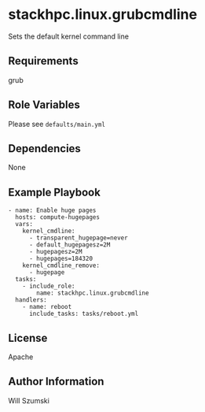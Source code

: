 stackhpc.linux.grubcmdline
====================

Sets the default kernel command line

Requirements
------------

grub

Role Variables
--------------

Please see `defaults/main.yml`

Dependencies
------------

None

Example Playbook
----------------

```
- name: Enable huge pages
  hosts: compute-hugepages
  vars:
    kernel_cmdline:
      - transparent_hugepage=never
      - default_hugepagesz=2M
      - hugepagesz=2M
      - hugepages=184320
    kernel_cmdline_remove:
      - hugepage
  tasks:
    - include_role:
        name: stackhpc.linux.grubcmdline
  handlers:
    - name: reboot
      include_tasks: tasks/reboot.yml
```

License
-------

Apache

Author Information
------------------

Will Szumski
